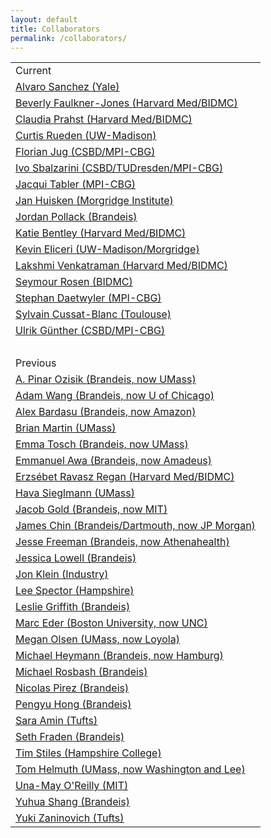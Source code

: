 ```yaml
---
layout: default
title: Collaborators
permalink: /collaborators/
---
```


<table><tr><td>Current</td></tr><tr><td><a href="http://sanchezlaboratory.org/">Alvaro Sanchez (Yale)</a></td></tr><tr><td><a href="https://digitalpathologyassociation.org/beverly-faulkner-jones">Beverly Faulkner-Jones (Harvard Med/BIDMC)</a></td></tr><tr><td><a href="http://www.researchgate.net/profile/Claudia_Prahst">Claudia Prahst (Harvard Med/BIDMC)</a></td></tr><tr><td><a href="https://loci.wisc.edu/people/curtis-rueden">Curtis Rueden (UW-Madison)</a></td></tr><tr><td><a href="https://www.mpi-cbg.de/research-groups/current-groups/florian-jug/group-leader/">Florian Jug (CSBD/MPI-CBG)</a></td></tr><tr><td><a href="http://mosaic.mpi-cbg.de/">Ivo Sbalzarini (CSBD/TUDresden/MPI-CBG)</a></td></tr><tr><td><a href="https://www.mpi-cbg.de/research-groups/current-groups/jacqueline-tabler/group-leader/">Jacqui Tabler (MPI-CBG)</a></td></tr><tr><td><a href="https://morgridge.org/profile/jan-huisken/">Jan Huisken (Morgridge Institute)</a></td></tr><tr><td><a href="http://jordanpollack.com/">Jordan Pollack (Brandeis)</a></td></tr><tr><td><a href="http://cvbr.hms.harvard.edu/researchers/bentley.html">Katie Bentley (Harvard Med/BIDMC)</a></td></tr><tr><td><a href="https://loci.wisc.edu/people/kevin-eliceiri">Kevin Eliceri (UW-Madison/Morgridge)</a></td></tr><tr><td><a href="https://connects.catalyst.harvard.edu/profiles/display/person/131900">Lakshmi Venkatraman (Harvard Med/BIDMC)</a></td></tr><tr><td><a href="http://www.researchgate.net/profile/Seymour_Rosen">Seymour Rosen (BIDMC)</a></td></tr><tr><td><a href="https://www.researchgate.net/profile/Stephan_Daetwyler">Stephan Daetwyler (MPI-CBG)</a></td></tr><tr><td><a href="http://brandeis.academia.edu/SylvainCussatBlanc">Sylvain Cussat-Blanc (Toulouse)</a></td></tr><tr><td><a href="https://ulrik.is">Ulrik G&uuml;nther (CSBD/MPI-CBG)</a></td></tr><tr><td><br /></td></tr><tr><td>Previous</td></tr><tr><td><a href="http://people.cs.umass.edu/~pinar/home.html">A. Pinar Ozisik (Brandeis, now UMass)</a></td></tr><tr><td><a href="N/A">Adam Wang (Brandeis, now U of Chicago)</a></td></tr><tr><td><a href="http://www.alexbardasu.com/">Alex Bardasu (Brandeis, now Amazon)</a></td></tr><tr><td><a href="http://brianmartin.github.io/index.html">Brian Martin (UMass)</a></td></tr><tr><td><a href="http://people.cs.umass.edu/~etosch/">Emma Tosch (Brandeis, now UMass)</a></td></tr><tr><td><a href="http://www.cs.brandeis.edu/~eawa/">Emmanuel Awa (Brandeis, now Amadeus)</a></td></tr><tr><td><a href="http://regan.med.harvard.edu/">Erzs&eacute;bet Ravasz Regan (Harvard Med/BIDMC)</a></td></tr><tr><td><a href="http://binds.cs.umass.edu/havaBio.html">Hava Sieglmann (UMass)</a></td></tr><tr><td><a href="N/A">Jacob Gold (Brandeis, now MIT)</a></td></tr><tr><td><a href="N/A">James Chin (Brandeis/Dartmouth, now JP Morgan)</a></td></tr><tr><td><a href="N/A">Jesse Freeman (Brandeis, now Athenahealth)</a></td></tr><tr><td><a href="N/A">Jessica Lowell (Brandeis)</a></td></tr><tr><td><a href="http://artificial.com">Jon Klein (Industry)</a></td></tr><tr><td><a href="http://hampshire.edu/~lasCCS/">Lee Spector (Hampshire)</a></td></tr><tr><td><a href="http://www.bio.brandeis.edu/griffithlab/index.html">Leslie Griffith (Brandeis)</a></td></tr><tr><td><a href="N/A">Marc Eder (Boston University, now UNC)</a></td></tr><tr><td><a href="http://www.cs.loyola.edu/~olsen/">Megan Olsen (UMass, now Loyola)</a></td></tr><tr><td><a href="http://fraden.brandeis.edu/people/profiles/Micha.html">Michael Heymann (Brandeis, now Hamburg)</a></td></tr><tr><td><a href="http://www.bio.brandeis.edu/rosbashlab/">Michael Rosbash (Brandeis)</a></td></tr><tr><td><a href="https://www.linkedin.com/pub/nicol%C3%A1s-p%C3%ADrez/69/99a/627">Nicolas Pirez (Brandeis)</a></td></tr><tr><td><a href="http://combio.cs.brandeis.edu/hong/">Pengyu Hong (Brandeis)</a></td></tr><tr><td><a href="https://www.linkedin.com/in/saraaamin">Sara Amin (Tufts)</a></td></tr><tr><td><a href="http://www.brandeis.edu/departments/physics/people/faculty/frad.html">Seth Fraden (Brandeis)</a></td></tr><tr><td><a href="N/A">Tim Stiles (Hampshire College)</a></td></tr><tr><td><a href="http://people.cs.umass.edu/~thelmuth/">Tom Helmuth (UMass, now Washington and Lee)</a></td></tr><tr><td><a href="http://people.csail.mit.edu/unamay/">Una-May O'Reilly (MIT)</a></td></tr><tr><td><a href="http://www.bio.brandeis.edu/griffithlab/former_mnembers.html">Yuhua Shang (Brandeis)</a></td></tr><tr><td><a href="http://kyleharrington.com">Yuki Zaninovich (Tufts)</a></td></tr></table>
